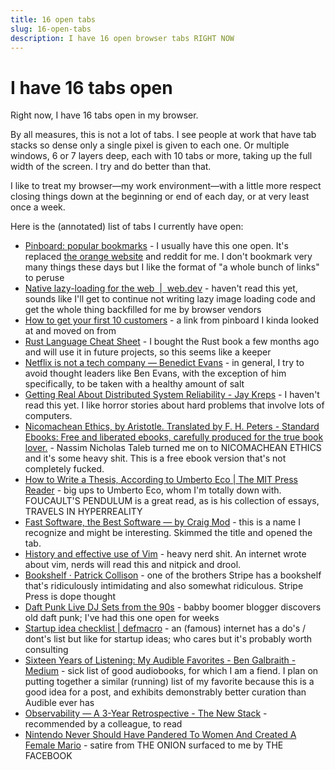 ```yaml
---
title: 16 open tabs
slug: 16-open-tabs
description: I have 16 open browser tabs RIGHT NOW
---
```


# I have 16 tabs open

Right now, I have 16 tabs open in my browser.

By all measures, this is not a lot of tabs. I see people at work that have tab stacks so dense only a single pixel is given to each one. Or multiple windows, 6 or 7 layers deep, each with 10 tabs or more, taking up the full width of the screen. I try and do better than that. 

I like to treat my browser—my work environment—with a little more respect closing things down at the beginning or end of each day, or at very least once a week.

Here is the (annotated) list of tabs I currently have open:

* [Pinboard: popular bookmarks](https://pinboard.in/popular/) - I usually have this one open. It's replaced [the orange website](http://n-gate.com/hackernews/) and reddit for me. I don't bookmark very many things these days but I like the format of "a whole bunch of links" to peruse
* [Native lazy-loading for the web  |  web.dev](https://web.dev/native-lazy-loading) - haven't read this yet, sounds like I'll get to continue not writing lazy image loading code and get the whole thing backfilled for me by browser vendors
* [How to get your first 10 customers](http://danshipper.com/nothing-happens-until-the-sale-is-made) - a link from pinboard I kinda looked at and moved on from
* [Rust Language Cheat Sheet](https://cheats.rs/) - I bought the Rust book a few months ago and will use it in future projects, so this seems like a keeper
* [Netflix is not a tech company — Benedict Evans](https://www.ben-evans.com/benedictevans/2019/7/31/Netflix) - in general, I try to avoid thought leaders like Ben Evans, with the exception of him specifically, to be taken with a healthy amount of salt
* [Getting Real About Distributed System Reliability - Jay Kreps](https://blog.empathybox.com/post/19574936361/getting-real-about-distributed-system-reliability) - I haven't read this yet. I like horror stories about hard problems that involve lots of computers.
* [Nicomachean Ethics, by Aristotle. Translated by F. H. Peters - Standard Ebooks: Free and liberated ebooks, carefully produced for the true book lover.](https://standardebooks.org/ebooks/aristotle/nicomachean-ethics/f-h-peters) - Nassim Nicholas Taleb turned me on to NICOMACHEAN ETHICS and it's some heavy shit. This is a free ebook version that's not completely fucked.
* [How to Write a Thesis, According to Umberto Eco | The MIT Press Reader](https://thereader.mitpress.mit.edu/umberto-eco-how-to-write-a-thesis/) - big ups to Umberto Eco, whom I'm totally down with. FOUCAULT'S PENDULUM is a great read, as is his collection of essays, TRAVELS IN HYPERREALITY
* [Fast Software, the Best Software — by Craig Mod](https://craigmod.com/essays/fast_software/) - this is a name I recognize and might be interesting. Skimmed the title and opened the tab.
* [History and effective use of Vim](https://begriffs.com/posts/2019-07-19-history-use-vim.html) - heavy nerd shit. An internet wrote about vim, nerds will read this and nitpick and drool.
* [Bookshelf · Patrick Collison](https://patrickcollison.com/bookshelf) - one of the brothers Stripe has a bookshelf that's ridiculously intimidating and also somewhat ridiculous. Stripe Press is dope thought
* [Daft Punk Live DJ Sets from the 90s](https://kottke.org/19/06/daft-punk-live-dj-sets-from-the-90s) - babby boomer blogger discovers old daft punk; I've had this one open for weeks
* [Startup idea checklist | defmacro](https://www.defmacro.org/2019/03/26/startup-checklist.html) - an (famous) internet has a do's / dont's list but like for startup ideas; who cares but it's probably worth consulting
* [Sixteen Years of Listening: My Audible Favorites - Ben Galbraith - Medium](https://medium.com/@bgalbs/sixteen-years-of-listening-my-audible-favorites-dc7386737cc5) - sick list of good audiobooks, for which I am a fiend. I plan on putting together a similar (running) list of my favorite because this is a good idea for a post, and exhibits demonstrably better curation than Audible ever has
* [Observability — A 3-Year Retrospective - The New Stack](https://thenewstack.io/observability-a-3-year-retrospective/) - recommended by a colleague, to read
* [Nintendo Never Should Have Pandered To Women And Created A Female Mario](https://ogn.theonion.com/nintendo-never-should-have-pandered-to-women-and-create-1837027540) - satire from THE ONION surfaced to me by THE FACEBOOK